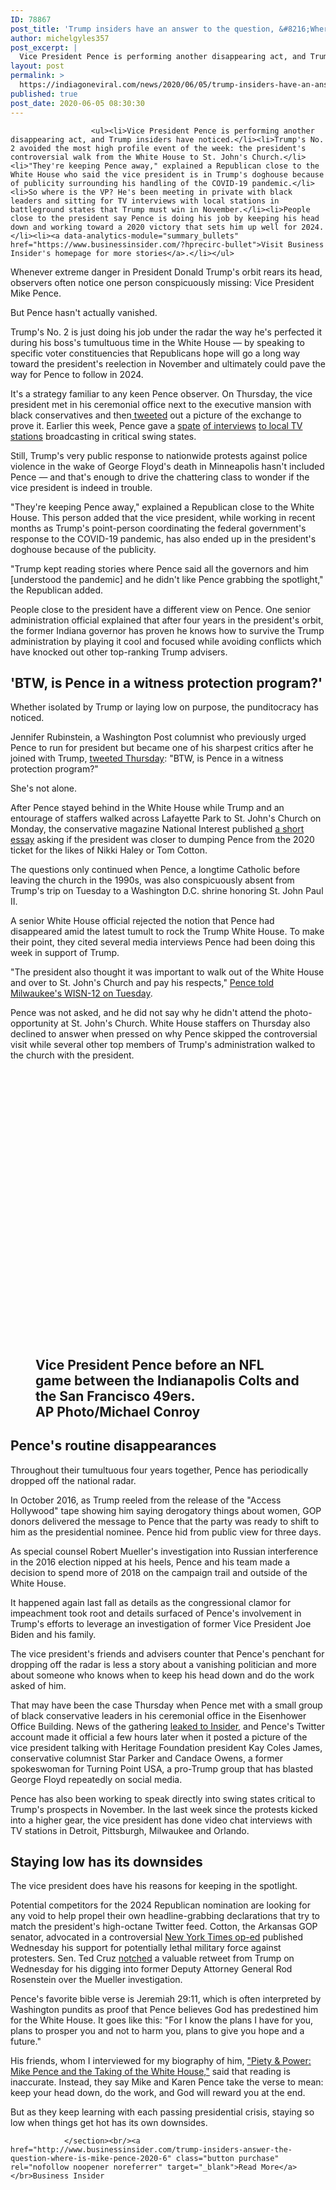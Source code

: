 ```yaml
---
ID: 78867
post_title: 'Trump insiders have an answer to the question, &#8216;Where&#8217;s Mike Pence?&#8217; &#8211; Business Insider'
author: michelgyles357
post_excerpt: |
  Vice President Pence is performing another disappearing act, and Trump insiders have noticed.Trump's No. 2 avoided the most high profile event of the week: the president's controversial walk from the White House to St. John's Church."They're keeping Pence away," explained a Republican close to the White House who said the vice president is in Trump's&hellip;
layout: post
permalink: >
  https://indiagoneviral.com/news/2020/06/05/trump-insiders-have-an-answer-to-the-question-wheres-mike-pence-business-insider/78867/michelgyles357/
published: true
post_date: 2020-06-05 08:30:30
---
```

<section data-post-type="post" data-track-content=""><div data-piano-inline-content-wrapper="" id="piano-inline-content-wrapper">

                      <ul><li>Vice President Pence is performing another disappearing act, and Trump insiders have noticed.</li><li>Trump's No. 2 avoided the most high profile event of the week: the president's controversial walk from the White House to St. John's Church.</li><li>"They're keeping Pence away," explained a Republican close to the White House who said the vice president is in Trump's doghouse because of publicity surrounding his handling of the COVID-19 pandemic.</li><li>So where is the VP? He's been meeting in private with black leaders and sitting for TV interviews with local stations in battleground states that Trump must win in November.</li><li>People close to the president say Pence is doing his job by keeping his head down and working toward a 2020 victory that sets him up well for 2024.</li><li><a data-analytics-module="summary_bullets" href="https://www.businessinsider.com/?hprecirc-bullet">Visit Business Insider's homepage for more stories</a>.</li></ul>


<p>Whenever extreme danger in President Donald Trump's orbit rears its head, observers often notice one person conspicuously missing: Vice President Mike Pence. </p><p>But Pence hasn't actually vanished. </p><p>Trump's No. 2 is just doing his job under the radar the way he's perfected it during his boss's tumultuous time in the White House — by speaking to specific voter constituencies that Republicans hope will go a long way toward the president's reelection in November and ultimately could pave the way for Pence to follow in 2024.</p><p>It's a strategy familiar to any keen Pence observer. On Thursday, the vice president met in his ceremonial office next to the executive mansion with black conservatives and then<a data-analytics-module="body_link" href="https://twitter.com/Mike_Pence/status/1268648575619280905"> tweeted</a> out a picture of the exchange to prove it. Earlier this week, Pence gave a <a data-analytics-module="body_link" href="https://pittsburgh.cbslocal.com/2020/06/02/vp-mike-pence-says-military-could-be-used-in-pennsylvania-amid-protests/">spate</a> <a data-analytics-module="body_link" href="https://www.wisn.com/article/vp-mike-pence-thinks-president-s-visit-to-church-was-important/32747798">of interviews</a> <a data-analytics-module="body_link" href="https://www.fox35orlando.com/video/690133">to local TV</a> <a data-analytics-module="body_link" href="https://www.fox2detroit.com/news/vice-president-mike-pence-commends-detroits-handling-of-protesters-says-national-guard-may-be-necessary">stations</a> broadcasting in critical swing states.</p>



<p>Still, Trump's very public response to nationwide protests against police violence in the wake of George Floyd's death in Minneapolis hasn't included Pence — and that's enough to drive the chattering class to wonder if the vice president is indeed in trouble. </p><p>"They're keeping Pence away," explained a Republican close to the White House. This person added that the vice president, while working in recent months as Trump's point-person coordinating the federal government's response to the COVID-19 pandemic, has also ended up in the president's doghouse because of the publicity. </p><p>"Trump kept reading stories where Pence said all the governors and him [understood the pandemic] and he didn't like Pence grabbing the spotlight," the Republican added.</p><p>People close to the president have a different view on Pence. One senior administration official explained that after four years in the president's orbit, the former Indiana governor has proven he knows how to survive the Trump administration by playing it cool and focused while avoiding conflicts which have knocked out other top-ranking Trump advisers.</p>



<h2>'BTW, is Pence in a witness protection program?'</h2><p>Whether isolated by Trump or laying low on purpose, the punditocracy has noticed.</p><p>Jennifer Rubinstein, a Washington Post columnist who previously urged Pence to run for president but became one of his sharpest critics after he joined with Trump, <a data-analytics-module="body_link" href="https://twitter.com/JRubinBlogger/status/1268561013013712896">tweeted Thursday</a>: "BTW, is Pence in a witness protection program?"</p><p>She's not alone.</p><p>After Pence stayed behind in the White House while Trump and an entourage of staffers walked across Lafayette Park to St. John's Church on Monday, the conservative magazine National Interest published <a data-analytics-module="body_link" href="https://nationalinterest.org/feature/donald-trump-about-dump-mike-pence-159921">a short essay</a> asking if the president was closer to dumping Pence from the 2020 ticket for the likes of Nikki Haley or Tom Cotton. </p>



<p>The questions only continued when Pence, a longtime Catholic before leaving the church in the 1990s, was also conspicuously absent from Trump's trip on Tuesday to a Washington D.C. shrine honoring St. John Paul II.</p><p>A senior White House official rejected the notion that Pence had disappeared amid the latest tumult to rock the Trump White House. To make their point, they cited several media interviews Pence had been doing this week in support of Trump. </p><p>"The president also thought it was important to walk out of the White House and over to St. John's Church and pay his respects," <a data-analytics-module="body_link" href="https://www.wisn.com/article/vp-mike-pence-thinks-president-s-visit-to-church-was-important/32747798">Pence told Milwaukee's WISN-12 on Tuesday</a>. </p><p>Pence was not asked, and he did not say why he didn't attend the photo-opportunity at St. John's Church. White House staffers on Thursday also declined to answer when pressed on why Pence skipped the controversial visit while several other top members of Trump's administration walked to the church with the president.</p><h2><figure data-e2e-name="image-figure-image" data-media-container="image" data-type="img"><p><img alt="mike pence" data-content-type="image/jpeg" data-srcs="{"https://i.insider.com/5ed99a3af34d0522f43e5153":{"contentType":"image/jpeg","aspectRatioW":4,"aspectRatioH":3}}" src="data:image/svg+xml,%3Csvg xmlns='http://www.w3.org/2000/svg' viewBox='0 0 1 1'%3E%3C/svg%3E"></img>
  
  </p>
    <span>
      <figcaption data-e2e-name="image-caption">
        Vice President Pence before an NFL game between the Indianapolis Colts and the San Francisco 49ers.
      </figcaption><span data-e2e-name="image-source">
          AP Photo/Michael Conroy
        </span>
    </span>
</figure></h2><h2>Pence's routine disappearances </h2><p>Throughout their tumultuous four years together, Pence has periodically dropped off the national radar. </p>



<p>In October 2016, as Trump reeled from the release of the "Access Hollywood" tape showing him saying derogatory things about women, GOP donors delivered the message to Pence that the party was ready to shift to him as the presidential nominee. Pence hid from public view for three days. </p><p>As special counsel Robert Mueller's investigation into Russian interference in the 2016 election nipped at his heels, Pence and his team made a decision to spend more of 2018 on the campaign trail and outside of the White House. </p><p>It happened again last fall as details as the congressional clamor for impeachment took root and details surfaced of Pence's involvement in Trump's efforts to leverage an investigation of former Vice President Joe Biden and his family.</p><p>The vice president's friends and advisers counter that Pence's penchant for dropping off the radar is less a story about a vanishing politician and more about someone who knows when to keep his head down and do the work asked of him. </p>



<p>That may have been the case Thursday when Pence met with a small group of black conservative leaders in his ceremonial office in the Eisenhower Office Building. News of the gathering <a data-analytics-module="body_link" href="https://www.businessinsider.com/pence-heading-to-roundtables-with-black-leaders-thursday-2020-6">leaked to Insider</a>, and Pence's Twitter account made it official a few hours later when it posted a picture of the vice president talking with Heritage Foundation president Kay Coles James, conservative columnist Star Parker and Candace Owens, a former spokeswoman for Turning Point USA, a pro-Trump group that has blasted George Floyd repeatedly on social media.</p><p>Pence has also been working to speak directly into swing states critical to Trump's prospects in November. In the last week since the protests kicked into a higher gear, the vice president has done video chat interviews with TV stations in Detroit, Pittsburgh, Milwaukee and Orlando.</p><h2><strong>Staying low has its downsides</strong></h2><p>The vice president does have his reasons for keeping in the spotlight.</p><p>Potential competitors for the 2024 Republican nomination are looking for any void to help propel their own headline-grabbing declarations that try to match the president's high-octane Twitter feed. Cotton, the Arkansas GOP senator, advocated in a controversial <a data-analytics-module="body_link" href="https://www.nytimes.com/2020/06/03/opinion/tom-cotton-protests-military.html">New York Times op-ed</a> published Wednesday his support for potentially lethal military force against protesters. Sen. Ted Cruz <a data-analytics-module="body_link" href="https://twitter.com/realdonaldtrump/status/1268124518222102528">notched</a> a valuable retweet from Trump on Wednesday for his digging into former Deputy Attorney General Rod Rosenstein over the Mueller investigation.</p>



<p>Pence's favorite bible verse is Jeremiah 29:11, which is often interpreted by Washington pundits as proof that Pence believes God has predestined him for the White House. It goes like this: "For I know the plans I have for you, plans to prosper you and not to harm you, plans to give you hope and a future."</p><p>His friends, whom I interviewed for my biography of him, <a data-analytics-module="body_link" href="https://www.amazon.com/Piety-Power-Pence-Taking-White/dp/0062868780">"Piety & Power: Mike Pence and the Taking of the White House,"</a> said that reading is inaccurate. Instead, they say Mike and Karen Pence take the verse to mean: keep your head down, do the work, and God will reward you at the end. </p><p>But as they keep learning with each passing presidential crisis, staying so low when things get hot has its own downsides.</p>
                  </div>


                </section><br/><a href="http://www.businessinsider.com/trump-insiders-answer-the-question-where-is-mike-pence-2020-6" class="button purchase" rel="nofollow noopener noreferrer" target="_blank">Read More</a></br>Business Insider